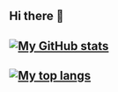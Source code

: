 ## Hi there 👋

## [![My GitHub stats](https://github-readme-stats.vercel.app/api?username=JefGreen&show_icons=true&theme=dark&hide=stars&hide_title=true&count_private=true)](https://github.com/JefGreen)

## [![My top langs](https://github-readme-stats.vercel.app/api/top-langs/?username=JefGreen&layout=compact&theme=dark&hide_title=true)](https://github.com/JefGreen)


<!--
**JefGreen/JefGreen** is a ✨ _special_ ✨ repository because its `README.md` (this file) appears on your GitHub profile.

add tryhackme badges

Here are some ideas to get you started:

- 🔭 I’m currently working on ...
- 🌱 I’m currently learning ...
- 👯 I’m looking to collaborate on ...
- 🤔 I’m looking for help with ...
- 💬 Ask me about ...
- 📫 How to reach me: ...
- 😄 Pronouns: ...
- ⚡ Fun fact: ...
-->
